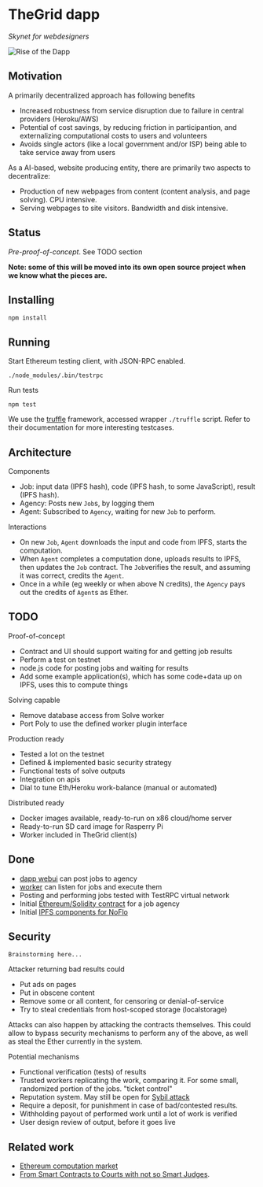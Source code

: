 # TheGrid dapp

*Skynet for webdesigners*

![Rise of the Dapp](http://gateway.ipfs.io/ipfs/QmaZDEQB4LrT7CQzEtAfKCDHrqsAgKfdig96QrV7rbNMJw)

## Motivation

A primarily decentralized approach has following benefits

* Increased robustness from service disruption due to failure in central providers (Heroku/AWS)
* Potential of cost savings, by reducing friction in participantion,
and externalizing computational costs to users and volunteers
* Avoids single actors (like a local government and/or ISP) being able to take service away from users

As a AI-based, website producing entity, there are primarily two aspects to decentralize:

* Production of new webpages from content (content analysis, and page solving).
CPU intensive.
* Serving webpages to site visitors.
Bandwidth and disk intensive.

## Status

*Pre-proof-of-concept*. See TODO section

**Note: some of this will be moved into its own open source project when we know what the pieces are.**

## Installing

    npm install

## Running

Start Ethereum testing client, with JSON-RPC enabled. 

    ./node_modules/.bin/testrpc

Run tests

    npm test

We use the [truffle](https://github.com/ConsenSys/truffle) framework, accessed wrapper `./truffle` script.
Refer to their documentation for more interesting testcases.

## Architecture

Components

* Job: input data (IPFS hash), code (IPFS hash, to some JavaScript), result (IPFS hash).
* Agency: Posts new `Job`s, by logging them
* Agent: Subscribed to `Agency`, waiting for new `Job` to perform.

Interactions

* On new `Job`, `Agent` downloads the input and code from IPFS, starts the computation.
* When `Agent` completes a computation done, uploads results to IPFS, then updates the `Job` contract.
The `Job`verifies the result, and assuming it was correct, credits the `Agent`.
* Once in a while (eg weekly or when above N credits), the `Agency` pays out the credits of `Agent`s as Ether.

## TODO

Proof-of-concept

* Contract and UI should support waiting for and getting job results
* Perform a test on testnet
* node.js code for posting jobs and waiting for results
* Add some example application(s), which has some code+data up on IPFS, uses this to compute things

Solving capable

* Remove database access from Solve worker
* Port Poly to use the defined worker plugin interface

Production ready

* Tested a lot on the testnet
* Defined & implemented basic security strategy
* Functional tests of solve outputs
* Integration on apis
* Dial to tune Eth/Heroku work-balance (manual or automated)

Distributed ready

* Docker images available, ready-to-run on x86 cloud/home server
* Ready-to-run SD card image for Rasperry Pi
* Worker included in TheGrid client(s)

## Done

* [dapp webui](./app/javascript/app.coffee) can post jobs to agency
* [worker](./src/worker.coffee) can listen for jobs and execute them
* Posting and performing jobs tested with TestRPC virtual network
* Initial [Ethereum/Solidity contract](./contracts/JobAgency.sol) for a job agency
* Initial [IPFS components for NoFlo](http://github.com/noflo/noflo-ipfs)

## Security

`Brainstorming here...`

Attacker returning bad results could

* Put ads on pages
* Put in obscene content
* Remove some or all content, for censoring or denial-of-service
* Try to steal credentials from host-scoped storage (localstorage)

Attacks can also happen by attacking the contracts themselves.
This could allow to bypass security mechanisms to perform any of the above,
as well as steal the Ether currently in the system.

Potential mechanisms

* Functional verification (tests) of results
* Trusted workers replicating the work, comparing it.
For some small, randomized portion of the jobs. "ticket control"
* Reputation system. May still be open for [Sybil attack](https://en.wikipedia.org/wiki/Sybil_attack)
* Require a deposit, for punishment in case of bad/contested results.
* Withholding payout of performed work until a lot of work is verified
* User design review of output, before it goes live


## Related work

* [Ethereum computation market](https://github.com/pipermerriam/ethereum-computation-market)
* [From Smart Contracts to Courts with not so Smart Judges](https://blog.ethereum.org/2016/02/17/smart-contracts-courts-not-smart-judges/).


